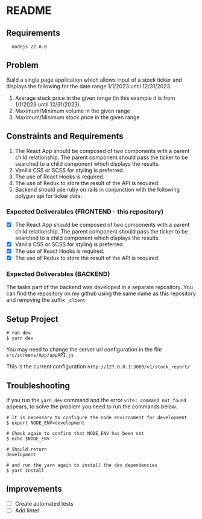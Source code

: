 # README

## Requirements

```shell
  nodejs 22.0.0
```

## Problem

Build a single page application which allows input of a stock ticker and displays the following for the date range 1/1/2023 until 12/31/2023.
1. Average stock price in the given range (in this example it is from 1/1/2023 until 12/31/2023).
2. Maximum/Minimum volume in the given range
3. Maximum/Minimum stock price in the given range

## Constraints and Requirements

1. The React App should be composed of two components with a parent child relationship. The parent component should pass the ticker to be searched to a child component which displays the results.
2. Vanilla CSS or SCSS for styling is preferred.
3. The use of React Hooks is required.
4. The use of Redux to store the result of the API is required.
5. Backend should use ruby on rails in conjunction with the following polygon api for ticker data.

### Expected Deliverables (FRONTEND - this repository)

- [X] The React App should be composed of two components with a parent child relationship. The parent component should pass the ticker to be searched to a child component which displays the results.
- [X] Vanilla CSS or SCSS for styling is preferred.
- [X] The use of React Hooks is required.
- [X] The use of Redux to store the result of the API is required.

### Expected Deliverables (BACKEND)

The tasks part of the backend was developed in a separate repository. You can find the repository on my github using the same name as this repository and removing the suffix `_client`

## Setup Project

```shell
# run dev
$ yarn dev
```

You may need to change the server url configuration in the file `src/screens/App/appAPI.js`

This is the current configuration `http://127.0.0.1:3000/v1/stock_report/`

## Troubleshooting

If you run the `yarn dev` command and the error `vite: command not found` appears, to solve the problem you need to run the commands below:

```shell
# It is necessary to configure the node environment for development
$ export NODE_ENV=development

# Check again to confirm that NODE_ENV has been set
$ echo $NODE_ENV

# Should return
development

# and run the yarn again to install the dev dependencies
$ yarn install
```

## Improvements

- [ ] Create automated tests
- [ ] Add linter